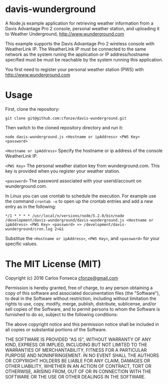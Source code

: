 # davis-wunderground
A Node.js example application for retrieving weather information from a Davis Advantage Pro 2 console,
personal weather station, and uploading it to Weather Underground, http://www.wunderground.com

This example supports the Davis Advantage Pro 2 wireless console with WeatherLink IP.  The WeatherLink IP 
must be connected to the same network as the system runing the application or IP address/hostname specified
must be must be reachable by the system running this application.

You first need to register your personal weather station (PWS) with http://www.wunderground.com

# Usage
First, clone the repository:

`git clone git@github.com:cfonze/davis-wunderground.git`

Then switch to the cloned repository directory and run it:

`node davis-wunderground.js <Hostname or ipAddress> <PWS Key> <password>`

`<Hostname or ipAddress>`
Specify the hostname or ip address of the console WeatherLink IP.

`<PWS Key>`
The personal weather station key from wunderground.com.  This key is provided when you register your weather station.

`<password>`
The password associated with your userid/account on wunderground.com.

In Linux you can use crontab to schedule the execution.  For example use the command `crontab -e` to open up the
crontab entries and add a new entry as in the following:
```
*/1 * * * * /usr/local/n/versions/node/5.2.0/bin/node /development/davis-wunderground/davis-wunderground.js <Hostname or ipAddress> <PWS Key> <password> >> /development/davis-wunderground/cron.log 2>&1
```
Substitue the `<Hostname or ipAddress>`, `<PWS Key>`, and `<password>` for your specific values.


The MIT License (MIT)
=======

Copyright (c) 2016 Carlos Fonseca <cfonze@gmail.com>

Permission is hereby granted, free of charge, to any person obtaining a copy
of this software and associated documentation files (the "Software"), to deal
in the Software without restriction, including without limitation the rights
to use, copy, modify, merge, publish, distribute, sublicense, and/or sell
copies of the Software, and to permit persons to whom the Software is
furnished to do so, subject to the following conditions:

The above copyright notice and this permission notice shall be included in all
copies or substantial portions of the Software.

THE SOFTWARE IS PROVIDED "AS IS", WITHOUT WARRANTY OF ANY KIND, EXPRESS OR
IMPLIED, INCLUDING BUT NOT LIMITED TO THE WARRANTIES OF MERCHANTABILITY,
FITNESS FOR A PARTICULAR PURPOSE AND NONINFRINGEMENT. IN NO EVENT SHALL THE
AUTHORS OR COPYRIGHT HOLDERS BE LIABLE FOR ANY CLAIM, DAMAGES OR OTHER
LIABILITY, WHETHER IN AN ACTION OF CONTRACT, TORT OR OTHERWISE, ARISING FROM,
OUT OF OR IN CONNECTION WITH THE SOFTWARE OR THE USE OR OTHER DEALINGS IN THE
SOFTWARE.